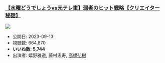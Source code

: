 ### [【水曜どうでしょうvs元テレ東】弱者のヒット戦略【クリエイター秘話】](https://www.youtube.com/watch?v=cicefIujc2E)
[![](https://img.youtube.com/vi/cicefIujc2E/sddefault.jpg)](https://www.youtube.com/watch?v=cicefIujc2E)
-   公開日: 2023-09-13
-   視聴数: 664,870
-   **いいね数: 5,744**
-   出演者: 嬉野雅道, 藤村忠寿, [高橋弘樹](/rehacq_fan/people/高橋弘樹 "wikilink")
